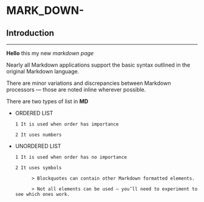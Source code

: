 # MARK_DOWN-


## **Introduction**
***

**Hello** this my new *markdown page*

Nearly all Markdown applications support the basic syntax outlined in the original Markdown language.

There are minor variations and discrepancies between Markdown processors — those are noted inline wherever possible.

There are two types of list in **MD**

- ORDERED LIST

      1 It is used when order has importance

      2 It uses numbers

- UNORDERED LIST

      1 It is used when order has no importance
      
      2 It uses symbols

            > Blockquotes can contain other Markdown formatted elements.

            > Not all elements can be used — you’ll need to experiment to see which ones work.
